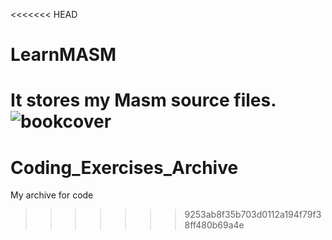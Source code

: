 <<<<<<< HEAD
# LearnMASM
It stores my Masm source files.
![bookcover](https://github.com/Sillybum/LearnMASM/assets/130348695/faac021b-2a87-44db-a8d2-72641c7acceb)
=======
# Coding_Exercises_Archive
My archive for code
>>>>>>> 9253ab8f35b703d0112a194f79f38ff480b69a4e
